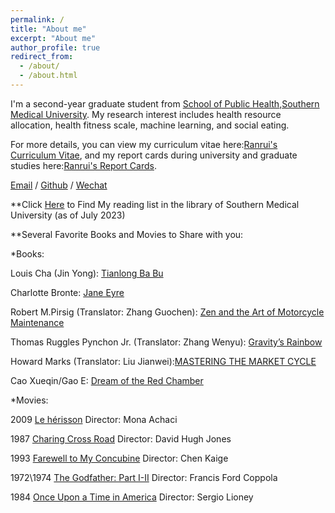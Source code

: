 ```yaml
---
permalink: /
title: "About me"
excerpt: "About me"
author_profile: true
redirect_from: 
  - /about/
  - /about.html
---
```


I'm a second-year graduate student from [School of Public Health](http://portal.smu.edu.cn/gwxy/index.htm),[Southern Medical University](https://www.smu.edu.cn). My research interest includes health resource allocation, health fitness scale, machine learning, and social eating.

For more details, you can view my curriculum vitae here:[Ranrui's Curriculum Vitae](./assets/Curriculum_Vitae.pdf), and my report cards during university and graduate studies here:[Ranrui's Report Cards](./assets/Report_card.pdf).

[Email](mailto:13544492060@126.com) / [Github](https://github.com/Ranrui99) / [Wechat](./images/wechat.jpg)


**Click [Here](./assets/Reading_list.pdf) to Find My reading list in the library of Southern Medical University (as of July 2023)


**Several Favorite Books and Movies to Share with you: 

*Books:

Louis Cha (Jin Yong): [Tianlong Ba Bu](https://book.douban.com/subject/1255625/)

Charlotte Bronte: [Jane Eyre](https://search.bilibili.com/all?keyword=Jane%20Eyre&from_source=webtop_search&spm_id_from=333.1007&search_source=5)

Robert M.Pirsig (Translator: Zhang Guochen): [Zen and the Art of Motorcycle Maintenance](https://book.douban.com/subject/6811366/)

Thomas Ruggles Pynchon Jr. (Translator: Zhang Wenyu): [Gravity’s Rainbow](https://book.douban.com/subject/30431388/)

Howard Marks (Translator: Liu Jianwei):[MASTERING THE MARKET CYCLE](https://book.douban.com/subject/30443502/)

Cao Xueqin/Gao E: [Dream of the Red Chamber](https://book.douban.com/subject/1007305/)

*Movies:

2009 [Le hérisson](https://movie.douban.com/subject/3824274/) Director: Mona Achaci

1987 [Charing Cross Road](https://movie.douban.com/subject/1299481/) Director: David Hugh Jones

1993 [Farewell to My Concubine](https://movie.douban.com/subject/1291546/) Director: Chen Kaige

1972\1974 [The Godfather: Part I-II](https://movie.douban.com/subject/1291841/) Director: Francis Ford Coppola

1984 [Once Upon a Time in America](https://movie.douban.com/subject/1292262/) Director: Sergio Lioney
